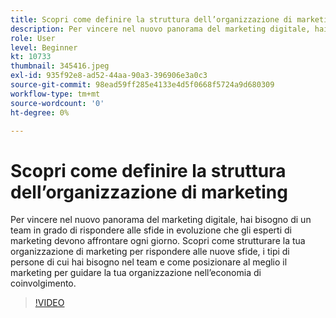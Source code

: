 ```yaml
---
title: Scopri come definire la struttura dell’organizzazione di marketing
description: Per vincere nel nuovo panorama del marketing digitale, hai bisogno di un team in grado di rispondere alle sfide in evoluzione che gli esperti di marketing devono affrontare ogni giorno.
role: User
level: Beginner
kt: 10733
thumbnail: 345416.jpeg
exl-id: 935f92e8-ad52-44aa-90a3-396906e3a0c3
source-git-commit: 98ead59ff285e4133e4d5f0668f5724a9d680309
workflow-type: tm+mt
source-wordcount: '0'
ht-degree: 0%

---
```


# Scopri come definire la struttura dell’organizzazione di marketing

Per vincere nel nuovo panorama del marketing digitale, hai bisogno di un team in grado di rispondere alle sfide in evoluzione che gli esperti di marketing devono affrontare ogni giorno. Scopri come strutturare la tua organizzazione di marketing per rispondere alle nuove sfide, i tipi di persone di cui hai bisogno nel team e come posizionare al meglio il marketing per guidare la tua organizzazione nell’economia di coinvolgimento.

>[!VIDEO](https://video.tv.adobe.com/v/345416/?quality=12&learn=on)
